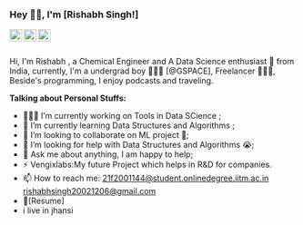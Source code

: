 ### Hey 👋🏽, I'm [Rishabh Singh!] 

<a href="https://twitter.com/RISHABH27883186">
  <img align="left" alt="Adarshreddyash | Twitter" width="22px" src="https://cdn.jsdelivr.net/npm/simple-icons@v3/icons/twitter.svg" />
</a>
<a href="https://www.linkedin.com/in/rishabh-singh-rajpoot-9122481b9/">
  <img align="left" alt="Adarshreddyash LinkdeIN" width="22px" src="https://cdn.jsdelivr.net/npm/simple-icons@v3/icons/linkedin.svg" />
</a>
<a href="https://www.instagram.com/rishabhrajpoot2002/">
  <img align="left" alt="Adarshreddyash Instagram" width="22px" src="https://cdn.jsdelivr.net/npm/simple-icons@v3/icons/instagram.svg" />
</a>
<br />
<br />

Hi, I'm Rishabh , a Chemical Engineer and A Data Science enthusiast  🚀 from India, currently, I'm a undergrad boy 🙍🏽‍♂️ [@GSPACE], Freelancer 👨🏽‍💻, Beside's programming, I enjoy podcasts and traveling.
  
**Talking about Personal Stuffs:**

- 👨🏽‍💻 I’m currently working on Tools in Data SCience ;
- 🌱 I’m currently learning Data Structures and Algorithms ; 
- 👯 I’m looking to collaborate on ML project 🤝;
- 🤔 I’m looking for help with Data Structures and Algorithms 😭;
- 💬 Ask me about anything, I am happy to help;
- ⚡️ Vengixlabs:My future Project which helps in R&D for companies. 
- 📫 How to reach me: 21f2001144@student.onlinedegree.iitm.ac.in
                       rishabhsingh20021206@gmail.com
- 📝[Resume]
- i live in jhansi


